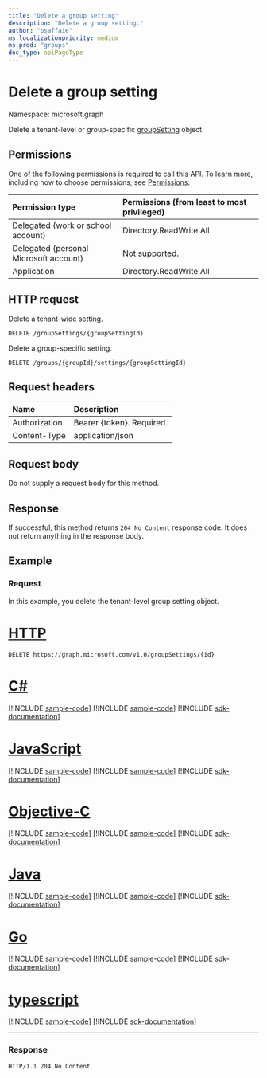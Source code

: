 ```yaml
---
title: "Delete a group setting"
description: "Delete a group setting."
author: "psaffaie"
ms.localizationpriority: medium
ms.prod: "groups"
doc_type: apiPageType
---
```


# Delete a group setting

Namespace: microsoft.graph

Delete a tenant-level or group-specific [groupSetting](../resources/groupsetting.md) object.

## Permissions

One of the following permissions is required to call this API. To learn more, including how to choose permissions, see [Permissions](/graph/permissions-reference).

| Permission type                        | Permissions (from least to most privileged) |
| :------------------------------------- | :------------------------------------------ |
| Delegated (work or school account)     | Directory.ReadWrite.All                     |
| Delegated (personal Microsoft account) | Not supported.                              |
| Application                            | Directory.ReadWrite.All                     |

## HTTP request

<!-- { "blockType": "ignored" } -->

Delete a tenant-wide setting.

```http
DELETE /groupSettings/{groupSettingId}
```

<!-- { "blockType": "ignored" } -->

Delete a group-specific setting.

```http
DELETE /groups/{groupId}/settings/{groupSettingId}
```

## Request headers

| Name          | Description               |
| :------------ | :------------------------ |
| Authorization | Bearer {token}. Required. |
| Content-Type  | application/json          |

## Request body

Do not supply a request body for this method.

## Response

If successful, this method returns `204 No Content` response code. It does not return anything in the response body.

## Example

### Request

In this example, you delete the tenant-level group setting object.

# [HTTP](#tab/http)

<!-- {
  "blockType": "request",
  "name": "delete_groupsetting"
}-->

```msgraph-interactive
DELETE https://graph.microsoft.com/v1.0/groupSettings/{id}
```

# [C#](#tab/csharp)
[!INCLUDE [sample-code](../includes/snippets/csharp/delete-groupsetting-csharp-snippets.md)]
[!INCLUDE [sample-code](../includes/snippets/csharp/delete-groupsetting-csharp-snippets.md)]
[!INCLUDE [sdk-documentation](../includes/snippets/snippets-sdk-documentation-link.md)]

# [JavaScript](#tab/javascript)
[!INCLUDE [sample-code](../includes/snippets/javascript/delete-groupsetting-javascript-snippets.md)]
[!INCLUDE [sample-code](../includes/snippets/javascript/delete-groupsetting-javascript-snippets.md)]
[!INCLUDE [sdk-documentation](../includes/snippets/snippets-sdk-documentation-link.md)]

# [Objective-C](#tab/objc)
[!INCLUDE [sample-code](../includes/snippets/objc/delete-groupsetting-objc-snippets.md)]
[!INCLUDE [sample-code](../includes/snippets/objc/delete-groupsetting-objc-snippets.md)]
[!INCLUDE [sdk-documentation](../includes/snippets/snippets-sdk-documentation-link.md)]

# [Java](#tab/java)
[!INCLUDE [sample-code](../includes/snippets/java/delete-groupsetting-java-snippets.md)]
[!INCLUDE [sample-code](../includes/snippets/java/delete-groupsetting-java-snippets.md)]
[!INCLUDE [sdk-documentation](../includes/snippets/snippets-sdk-documentation-link.md)]

# [Go](#tab/go)
[!INCLUDE [sample-code](../includes/snippets/go/delete-groupsetting-go-snippets.md)]
[!INCLUDE [sample-code](../includes/snippets/go/delete-groupsetting-go-snippets.md)]
[!INCLUDE [sdk-documentation](../includes/snippets/snippets-sdk-documentation-link.md)]

# [typescript](#tab/typescript)
[!INCLUDE [sample-code](../includes/snippets/typescript/delete-groupsetting-typescript-snippets.md)]
[!INCLUDE [sdk-documentation](../includes/snippets/snippets-sdk-documentation-link.md)]

---

### Response

<!-- {
  "blockType": "response",
  "truncated": true
} -->

```http
HTTP/1.1 204 No Content
```

<!-- uuid: 8fcb5dbc-d5aa-4681-8e31-b001d5168d79
2015-10-25 14:57:30 UTC -->
<!-- {
  "type": "#page.annotation",
  "description": "Delete groupSetting",
  "keywords": "",
  "section": "documentation",
  "tocPath": "",
  "suppressions": [
  ]
}-->
